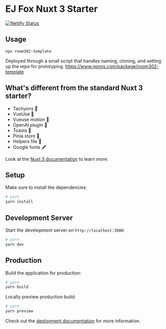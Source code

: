 # EJ Fox Nuxt 3 Starter

[![Netlify Status](https://api.netlify.com/api/v1/badges/981b9e46-6878-4ddb-a716-2713c5f3e412/deploy-status)](https://app.netlify.com/sites/ejfox-nuxt-template/deploys)

## Usage
`npx room302-template`

Deployed through a small script that handles naming, cloning, and setting up the repo for prototyping. <https://www.npmjs.com/package/room302-template>

## What's different from the standard Nuxt 3 starter?
- Tachyons 🌟 
- VueUse 🔧 
- Vueuse motion 🌈 
- OpenAI plugin 🧠 
- Toasts 🍞 
- Pinia store 🏬 
- Helpers file 🔨 
- Google fonts 🖋️ 

Look at the [Nuxt 3 documentation](https://nuxt.com/docs/getting-started/introduction) to learn more.

## Setup

Make sure to install the dependencies:

```bash
# yarn
yarn install
```

## Development Server

Start the development server on `http://localhost:3000`:

```bash
# yarn
yarn dev
```

## Production

Build the application for production:

```bash
# yarn
yarn build
```

Locally preview production build:

```bash
# yarn
yarn preview
```

Check out the [deployment documentation](https://nuxt.com/docs/getting-started/deployment) for more information.
